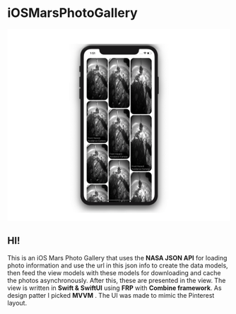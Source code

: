 # iOSMarsPhotoGallery

![app image](https://github.com/PedroTrujilloV/iOSSwiftUIMarsPhotoGallery/blob/master/documentation/App.png)

## HI!
This is an iOS Mars Photo Gallery that uses the **NASA JSON API** for loading photo information and use the url in this json info to create the data models, then feed the view models with these models for downloading and cache the photos asynchronously. After this, these are presented in the view. The view is written in **Swift & SwiftUI** using **FRP** with **Combine framework**. As design patter I picked **MVVM** . The UI was made to mimic the Pinterest layout.  

